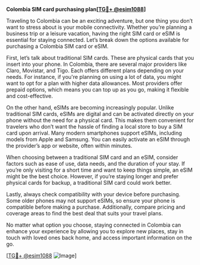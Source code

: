 **Colombia SIM card purchasing plan[[TG💪+ @esim1088](https://t.me/s/esim1088)]**

Traveling to Colombia can be an exciting adventure, but one thing you don’t want to stress about is your mobile connectivity. Whether you’re planning a business trip or a leisure vacation, having the right SIM card or eSIM is essential for staying connected. Let’s break down the options available for purchasing a Colombia SIM card or eSIM.

First, let’s talk about traditional SIM cards. These are physical cards that you insert into your phone. In Colombia, there are several major providers like Claro, Movistar, and Tigo. Each offers different plans depending on your needs. For instance, if you're planning on using a lot of data, you might want to opt for a plan with higher data allowances. Most providers offer prepaid options, which means you can top up as you go, making it flexible and cost-effective.

On the other hand, eSIMs are becoming increasingly popular. Unlike traditional SIM cards, eSIMs are digital and can be activated directly on your phone without the need for a physical card. This makes them convenient for travelers who don’t want the hassle of finding a local store to buy a SIM card upon arrival. Many modern smartphones support eSIMs, including models from Apple and Samsung. You can easily activate an eSIM through the provider’s app or website, often within minutes.

When choosing between a traditional SIM card and an eSIM, consider factors such as ease of use, data needs, and the duration of your stay. If you’re only visiting for a short time and want to keep things simple, an eSIM might be the best choice. However, if you’re staying longer and prefer physical cards for backup, a traditional SIM card could work better.

Lastly, always check compatibility with your device before purchasing. Some older phones may not support eSIMs, so ensure your phone is compatible before making a purchase. Additionally, compare pricing and coverage areas to find the best deal that suits your travel plans.

No matter what option you choose, staying connected in Colombia can enhance your experience by allowing you to explore new places, stay in touch with loved ones back home, and access important information on the go. 

[[TG💪+ @esim1088](https://t.me/s/esim1088) ![Image](https://i.postimg.cc/Y0z9fWf4/image.png)]